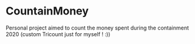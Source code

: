 # CountainMoney
Personal project aimed to count the money spent during the containment 2020 (custom Tricount just for myself ! :))

